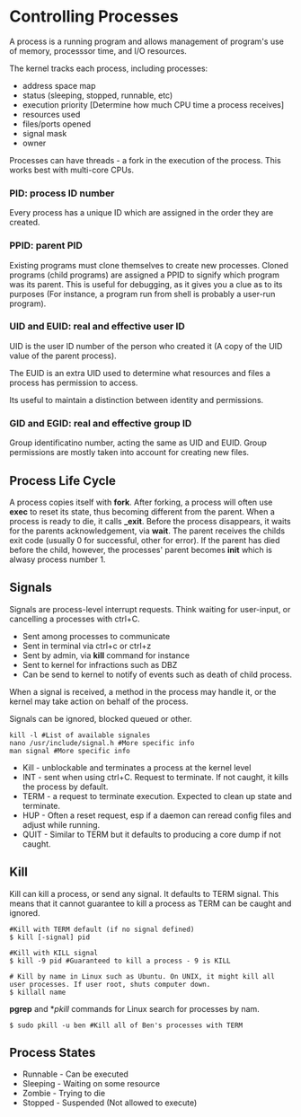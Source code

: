 # Controlling Processes

A process is a running program and allows management of program's use of memory, processsor time, and I/O resources.

The kernel tracks each process, including processes:

* address space map
* status (sleeping, stopped, runnable, etc)
* execution priority [Determine how much CPU time a process receives]
* resources used
* files/ports opened
* signal mask
* owner

Processes can have threads - a fork in the execution of the process. This works best with multi-core CPUs.

### PID: process ID number
Every process has a unique ID which are assigned in the order they are created.

### PPID: parent PID
Existing programs must clone themselves to create new processes. Cloned programs (child programs) are assigned a PPID to signify which program was its parent. This is useful for debugging, as it gives you a clue as to its purposes (For instance, a program run from shell is probably a user-run program).

### UID and EUID: real and effective user ID
UID is the user ID number of the person who created it (A copy of the UID value of the parent process).

The EUID is an extra UID used to determine what resources and files a process has permission to access.

Its useful to maintain a distinction between identity and permissions.

### GID and EGID: real and effective group ID
Group identificatino number, acting the same as UID and EUID. Group permissions are mostly taken into account for creating new files.

## Process Life Cycle
A process copies itself with **fork**. After forking, a process will often use **exec** to reset its state, thus becoming different from the parent.
When a process is ready to die, it calls **_exit**. Before the process disappears, it waits for the parents acknowledgement, via **wait**. The parent receives the childs exit code (usually 0 for successful, other for error). If the parent has died before the child, however, the processes' parent becomes **init** which is alwasy process number 1.

## Signals
Signals are process-level interrupt requests. Think waiting for user-input, or cancelling a processes with ctrl+C.

* Sent among processes to communicate
* Sent in terminal via ctrl+c or ctrl+z
* Sent by admin, via **kill** command for instance
* Sent to kernel for infractions such as DBZ
* Can be send to kernel to notify of events such as death of child process.

When a signal is received, a method in the process may handle it, or the kernel may take action on behalf of the process.

Signals can be ignored, blocked queued or other. 

	kill -l #List of available signales
	nano /usr/include/signal.h #More specific info
	man signal #More specific info

* Kill - unblockable and terminates a process at the kernel level
* INT - sent when using ctrl+C. Request to terminate. If not caught, it kills the process by default.
* TERM - a request to terminate execution. Expected to clean up state and terminate.
* HUP - Often a reset request, esp if a daemon can reread config files and adjust while running.
* QUIT - Similar to TERM but it defaults to producing a core dump if not caught.

## Kill
Kill can kill a process, or send any signal. It defaults to TERM signal. This means that it cannot guarantee to kill a process as TERM can be caught and ignored.

	#Kill with TERM default (if no signal defined)
	$ kill [-signal] pid
	
	#Kill with KILL signal
	$ kill -9 pid #Guaranteed to kill a process - 9 is KILL
	 
	# Kill by name in Linux such as Ubuntu. On UNIX, it might kill all user processes. If user root, shuts computer down.
	$ killall name
	
**pgrep** and **pkill* commands for Linux search for processes by nam.

	$ sudo pkill -u ben #Kill all of Ben's processes with TERM
	
## Process States

* Runnable - Can be executed
* Sleeping - Waiting on some resource
* Zombie - Trying to die
* Stopped - Suspended (Not allowed to execute)



	



